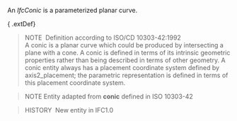 An _IfcConic_ is a parameterized planar curve.

{ .extDef}
> NOTE&nbsp; Definition according to ISO/CD 10303-42:1992  
> A conic is a planar curve which could be produced by intersecting a plane with a cone. A conic is defined in terms of its intrinsic geometric properties rather than being described in terms of other geometry. A conic entity always has a placement coordinate system defined by axis2_placement; the parametric representation is defined in terms of this placement coordinate system.

> NOTE Entity adapted from **conic** defined in ISO 10303-42

> HISTORY&nbsp; New entity in IFC1.0